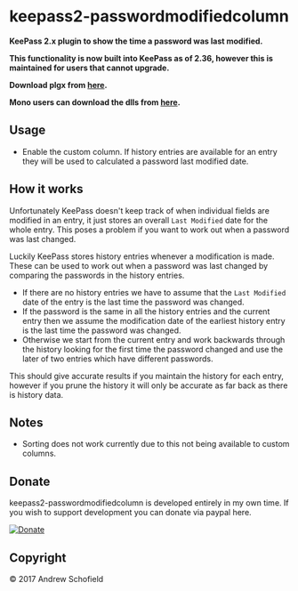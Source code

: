 # keepass2-passwordmodifiedcolumn

**KeePass 2.x plugin to show the time a password was last modified.**

**This functionality is now built into KeePass as of 2.36, however this is maintained for users that cannot upgrade.**

**Download plgx from [here](https://github.com/andrew-schofield/keepass2-passwordmodifiedcolumn/raw/master/PasswordModifiedColumn.plgx).**

**Mono users can download the dlls from [here](https://github.com/andrew-schofield/keepass2-passwordmodifiedcolumn/tree/master/mono).**

## Usage

* Enable the custom column. If history entries are available for an entry they will be used to calculated a password last modified date.

## How it works

Unfortunately KeePass doesn't keep track of when individual fields are modified in an entry, it just stores an overall `Last Modified` date for the whole entry. This poses a problem if you want to work out when a password was last changed.

Luckily KeePass stores history entries whenever a modification is made. These can be used to work out when a password was last changed by comparing the passwords in the history entries.

* If there are no history entries we have to assume that the `Last Modified ` date of the entry is the last time the password was changed.
* If the password is the same in all the history entries and the current entry then we assume the modification date of the earliest history entry is the last time the password was changed.
* Otherwise we start from the current entry and work backwards through the history looking for the first time the password changed and use the later of two entries which have different passwords.

This should give accurate results if you maintain the history for each entry, however if you prune the history it will only be accurate as far back as there is history data.

## Notes

* Sorting does not work currently due to this not being available to custom columns.


## Donate

keepass2-passwordmodifiedcolumn is developed entirely in my own time. If you wish to support development you can donate via paypal here.

[![Donate](https://img.shields.io/badge/Donate-PayPal-green.svg)](https://www.paypal.com/cgi-bin/webscr?cmd=_s-xclick&hosted_button_id=S2DVYTS47PX4S)

## Copyright

&copy; 2017 Andrew Schofield
